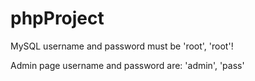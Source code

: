 # phpProject

MySQL username and password must be 'root', 'root'!

Admin page username and password are: 'admin', 'pass'
